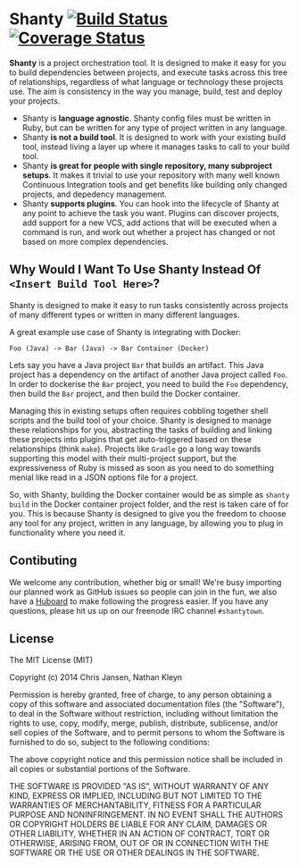 # Shanty [![Build Status](https://travis-ci.org/shantytown/shanty.svg?branch=master)](https://travis-ci.org/shantytown/shanty) [![Coverage Status](https://coveralls.io/repos/shantytown/shanty/badge.png?branch=master)](https://coveralls.io/r/shantytown/shanty?branch=master)

**Shanty** is a project orchestration tool. It is designed to make it easy for you to build dependencies between projects, and execute tasks across this tree of relationships, regardless of what language or technology these projects use. The aim is consistency in the way you manage, build, test and deploy your projects.

* Shanty is **language agnostic**. Shanty config files must be written in Ruby, but can be written for any type of project written in any language.
* Shanty **is not a build tool**. It is designed to work with your existing build tool, instead living a layer up where it manages tasks to call to your build tool.
* Shanty **is great for people with single repository, many subproject setups**. It makes it trivial to use your repository with many well known Continuous Integration tools and get benefits like building only changed projects, and depedency management.
* Shanty **supports plugins**. You can hook into the lifecycle of Shanty at any point to achieve the task you want. Plugins can discover projects, add support for a new VCS, add actions that will be executed when a command is run, and work out whether a project has changed or not based on more complex dependencies.

## Why Would I Want To Use Shanty Instead Of `<Insert Build Tool Here>`?

Shanty is designed to make it easy to run tasks consistently across projects of many different types or written in many different languages.

A great example use case of Shanty is integrating with Docker:

```
Foo (Java) -> Bar (Java) -> Bar Container (Docker)
```

Lets say you have a Java project `Bar` that builds an artifact. This Java project has a dependency on the artifact of another Java project called `Foo`. In order to dockerise the `Bar` project, you need to build the `Foo` dependency, then build the `Bar` project, and then build the Docker container.

Managing this in existing setups often requires cobbling together shell scripts and the build tool of your choice. Shanty is designed to manage these relationships for you, abstracting the tasks of building and linking these projects into plugins that get auto-triggered based on these relationships (think `make`). Projects like `Gradle` go a long way towards supporting this model with their multi-project support, but the expressiveness of Ruby is missed as soon as you need to do something menial like read in a JSON options file for a project.

So, with Shanty, building the Docker container would be as simple as `shanty build` in the Docker container project folder, and the rest is taken care of for you. This is because Shanty is designed to give you the freedom to choose any tool for any project, written in any language, by allowing you to plug in functionality where you need it.

## Contibuting

We welcome any contribution, whether big or small! We're busy importing our planned work as GitHub issues so people can join in the fun, we also have a [Huboard](https://huboard.com/shantytown/shanty) to make following the progress easier. If you have any questions, please hit us up on our freenode IRC channel `#shantytown`.

## License

The MIT License (MIT)

Copyright (c) 2014 Chris Jansen, Nathan Kleyn

Permission is hereby granted, free of charge, to any person obtaining a copy
of this software and associated documentation files (the "Software"), to deal
in the Software without restriction, including without limitation the rights
to use, copy, modify, merge, publish, distribute, sublicense, and/or sell
copies of the Software, and to permit persons to whom the Software is
furnished to do so, subject to the following conditions:

The above copyright notice and this permission notice shall be included in
all copies or substantial portions of the Software.

THE SOFTWARE IS PROVIDED "AS IS", WITHOUT WARRANTY OF ANY KIND, EXPRESS OR
IMPLIED, INCLUDING BUT NOT LIMITED TO THE WARRANTIES OF MERCHANTABILITY,
FITNESS FOR A PARTICULAR PURPOSE AND NONINFRINGEMENT. IN NO EVENT SHALL THE
AUTHORS OR COPYRIGHT HOLDERS BE LIABLE FOR ANY CLAIM, DAMAGES OR OTHER
LIABILITY, WHETHER IN AN ACTION OF CONTRACT, TORT OR OTHERWISE, ARISING FROM,
OUT OF OR IN CONNECTION WITH THE SOFTWARE OR THE USE OR OTHER DEALINGS IN
THE SOFTWARE.
